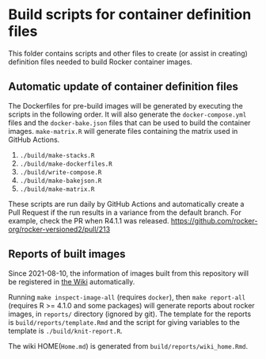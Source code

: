 # Build scripts for container definition files

This folder contains scripts and other files to create (or assist in creating) definition files needed to build Rocker container images.

## Automatic update of container definition files

The Dockerfiles for pre-build images will be generated by executing the scripts in the following order. It will also generate the `docker-compose.yml` files and the `docker-bake.json` files that can be used to build the container images. `make-matrix.R` will generate files containing the matrix used in GitHub Actions.

1. `./build/make-stacks.R`
2. `./build/make-dockerfiles.R`
3. `./build/write-compose.R`
4. `./build/make-bakejson.R`
5. `./build/make-matrix.R`

These scripts are run daily by GitHub Actions and automatically create a Pull Request if the run results in a variance from the default branch. For example, check the PR when R4.1.1 was released. <https://github.com/rocker-org/rocker-versioned2/pull/213>

## Reports of built images

Since 2021-08-10, the information of images built from this repository will be registered in [the Wiki](https://github.com/rocker-org/rocker-versioned2/wiki) automatically.

Running `make inspect-image-all` (requires `docker`), then `make report-all` (requires R >= 4.1.0 and some packages) will generate reports about rocker images, in `reports/` directory (ignored by git). The template for the reports is `build/reports/template.Rmd` and the script for giving variables to the template is `./build/knit-report.R`.

The wiki HOME(`Home.md`) is generated from `build/reports/wiki_home.Rmd`.
